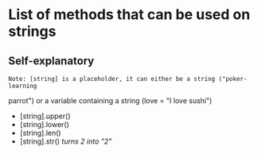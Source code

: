 # List of methods that can be used on strings

## Self-explanatory

    Note: [string] is a placeholder, it can either be a string ("poker-learning
parrot") or a variable containing a string (love = "I love sushi")

* [string].upper()
* [string].lower()
* [string].len()
* [string].str()
    _turns 2 into "2"_
